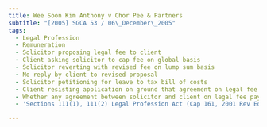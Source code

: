 ```yaml
---
title: Wee Soon Kim Anthony v Chor Pee & Partners
subtitle: "[2005] SGCA 53 / 06\_December\_2005"
tags:
  - Legal Profession
  - Remuneration
  - Solicitor proposing legal fee to client
  - Client asking solicitor to cap fee on global basis
  - Solicitor reverting with revised fee on lump sum basis
  - No reply by client to revised proposal
  - Solicitor petitioning for leave to tax bill of costs
  - Client resisting application on ground that agreement on legal fee existing
  - Whether any agreement between solicitor and client on legal fee payable
  - 'Sections 111(1), 111(2) Legal Profession Act (Cap 161, 2001 Rev Ed)'

---
```


